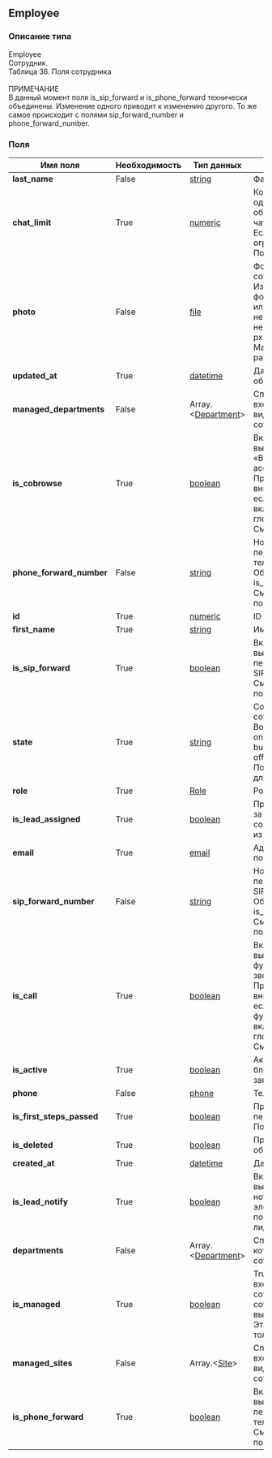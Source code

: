 
## Employee

### Описание типа
Employee<br/>Сотрудник.<br/>Таблица 36. Поля сотрудника<br/><br/>ПРИМЕЧАНИЕ<br/>В данный момент поля is_sip_forward и is_phone_forward технически объединены. Изменение одного приводит к изменению другого. То же самое происходит с полями sip_forward_number и phone_forward_number.<br/>
### Поля

| Имя поля | Необходимость | Тип данных | Комментарий |
|---|---|---|---|
|**last_name**|False|[string](/docs/types/string.md)|Фамилия.<br/>|
|**chat_limit**|True|[numeric](/docs/types/numeric.md)|Количество одновременно обрабатываемых чатов.<br/>Если 0, то ограничения нет.<br/>По умолчанию – 0.<br/>|
|**photo**|False|[file](/docs/types/file.md)|Фотография сотрудника.<br/>Изображение в формате JPEG, GIF или PNG с размерами не менее 60x70 px и не более 2560x2560 px.<br/>Максимальный размер файла – 5 MB.<br/>|
|**updated_at**|True|[datetime](/docs/types/datetime.md)|Дата последнего обновления.<br/>|
|**managed_departments**|False|Array.<[Department](/docs/types/Department.md)>|Список отделов, входящих в область видимости сотрудника.<br/>|
|**is_cobrowse**|True|[boolean](/docs/types/boolean.md)|Включение/выключение функции «Виртуальный ассистент».<br/>Принимается во внимание только, если эта функция включена на глобальном уровне. См. Settings.<br/>|
|**phone_forward_number**|False|[string](/docs/types/string.md)|Номер для переадресации на телефон.<br/>Обязательно при is_phone_forward=true.<br/>См. примечание после таблицы.<br/>|
|**id**|True|[numeric](/docs/types/numeric.md)|ID сотрудника.<br/>|
|**first_name**|True|[string](/docs/types/string.md)|Имя.<br/>|
|**is_sip_forward**|True|[boolean](/docs/types/boolean.md)|Включение/выключение переадресации на SIP.<br/>См. примечание после таблицы.<br/>|
|**state**|True|[string](/docs/types/string.md)|Состояние сотрудника.<br/>Возможные значения:<br/>online – В сети,<br/>busy – Нет на месте,<br/>offline – Офлайн.<br/>Поле доступно только для чтения.<br/>|
|**role**|True|[Role](/docs/types/Role.md)|Роль сотрудника.<br/>|
|**is_lead_assigned**|True|[boolean](/docs/types/boolean.md)|Признак закрепления за оператором, созданных им лидов из чатов.<br/>|
|**email**|True|[email](/docs/types/email.md)|Адрес электронной почты.<br/>|
|**sip_forward_number**|False|[string](/docs/types/string.md)|Номер для переадресации на SIP.<br/>Обязательно при is_sip_forward=true.<br/>См. примечание после таблицы.<br/>|
|**is_call**|True|[boolean](/docs/types/boolean.md)|Включение/выключение функциональности звонков.<br/>Принимается во внимание только, если эта функциональность включена на глобальном уровне. См. Settings.<br/>|
|**is_active**|True|[boolean](/docs/types/boolean.md)|Активация/блокировка учетной записи сотрудника.<br/>|
|**phone**|False|[phone](/docs/types/phone.md)|Телефон сотрудника.<br/>|
|**is_first_steps_passed**|True|[boolean](/docs/types/boolean.md)|Признак завершения первичного обучения.<br/>По умолчанию – false.<br/>|
|**is_deleted**|True|[boolean](/docs/types/boolean.md)|Признак удаленного объекта.<br/>|
|**created_at**|True|[datetime](/docs/types/datetime.md)|Дата создания.<br/>|
|**is_lead_notify**|True|[boolean](/docs/types/boolean.md)|Включение/выключение нотификации на электронную почту о поступлении новых лидов.<br/>|
|**departments**|False|Array.<[Department](/docs/types/Department.md)>|Список отделов, в которых состоит сотрудник.<br/>|
|**is_managed**|True|[boolean](/docs/types/boolean.md)|True, если сотрудник входит в число своих сотрудников сотрудника, вызывающего метод.<br/>Это признак доступен только для чтения.<br/>|
|**managed_sites**|False|Array.<[Site](/docs/types/Site.md)>|Список сайтов, входящих в область видимости сотрудника.<br/>|
|**is_phone_forward**|True|[boolean](/docs/types/boolean.md)|Включение/выключение переадресации на телефон.<br/>См. примечание после таблицы.<br/>|

